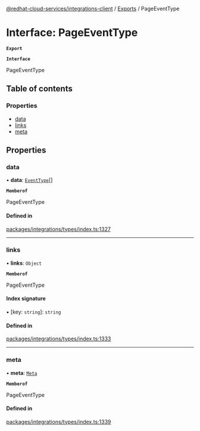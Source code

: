 [@redhat-cloud-services/integrations-client](../README.md) / [Exports](../modules.md) / PageEventType

# Interface: PageEventType

**`Export`**

**`Interface`**

PageEventType

## Table of contents

### Properties

- [data](PageEventType.md#data)
- [links](PageEventType.md#links)
- [meta](PageEventType.md#meta)

## Properties

### data

• **data**: [`EventType`](EventType.md)[]

**`Memberof`**

PageEventType

#### Defined in

[packages/integrations/types/index.ts:1327](https://github.com/RedHatInsights/javascript-clients/blob/master/packages/integrations/types/index.ts#L1327)

___

### links

• **links**: `Object`

**`Memberof`**

PageEventType

#### Index signature

▪ [key: `string`]: `string`

#### Defined in

[packages/integrations/types/index.ts:1333](https://github.com/RedHatInsights/javascript-clients/blob/master/packages/integrations/types/index.ts#L1333)

___

### meta

• **meta**: [`Meta`](Meta.md)

**`Memberof`**

PageEventType

#### Defined in

[packages/integrations/types/index.ts:1339](https://github.com/RedHatInsights/javascript-clients/blob/master/packages/integrations/types/index.ts#L1339)
